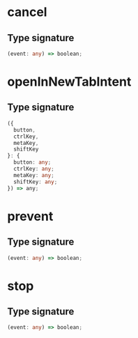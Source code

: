 # cancel

## Type signature

```typescript
(event: any) => boolean;
```

# openInNewTabIntent

## Type signature

```typescript
({
  button,
  ctrlKey,
  metaKey,
  shiftKey
}: {
  button: any;
  ctrlKey: any;
  metaKey: any;
  shiftKey: any;
}) => any;
```

# prevent

## Type signature

```typescript
(event: any) => boolean;
```

# stop

## Type signature

```typescript
(event: any) => boolean;
```
